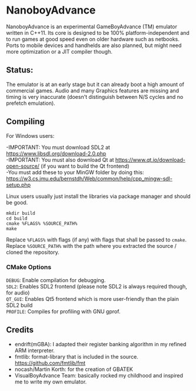 # NanoboyAdvance

NanoboyAdvance is an experimental GameBoyAdvance (TM) emulator written in C++11. Its core is designed to be 100% platform-independent and to run games at good speed even on older hardware such as netbooks. Ports to mobile devices and handhelds are also planned, but might need more optimization or a JIT compiler though.

## Status:

The emulator is at an early stage but it can already boot a high amount of commercial games. Audio and many Graphics features are missing and timing is very inaccurate (doesn't distinguish between N/S cycles and no prefetch emulation).

## Compiling

For Windows users:

-IMPORTANT: You must download SDL2 at https://www.libsdl.org/download-2.0.php  
-IMPORTANT: You must also download Qt at https://www.qt.io/download-open-source/ (if you want to build the Qt frontend)  
-You must add these to your MinGW folder by doing this: https://w3.cs.jmu.edu/bernstdh/Web/common/help/cpp_mingw-sdl-setup.php 

Linux users usually just install the libraries via package manager and should be good.

```
mkdir build
cd build
cmake %FLAGS% %SOURCE_PATH%
make
```
Replace `%FLAGS%` with flags (if any) with flags that shall be passed to `cmake`.  
Replace `%SOURCE_PATH%` with the path where you extracted the source / cloned the repository.  

### CMake Options
`DEBUG`: Enable compilation for debugging.  
`SDL2`: Enables SDL2 frontend (please note SDL2 is always required though, for audio)  
`QT_GUI`: Enables Qt5 frontend which is more user-friendly than the plain SDL2 build  
`PROFILE`: Compiles for profiling with GNU gprof.  

## Credits

- endrift(mGBA): I adapted their register banking algorithm in my refined ARM interpreter.
- fmtlib: format-library that is included in the source. https://github.com/fmtlib/fmt
- nocash/Martin Korth: for the creation of GBATEK
- VisualBoyAdvance Team: basically rocked my childhood and inspired me to write my own emulator.

